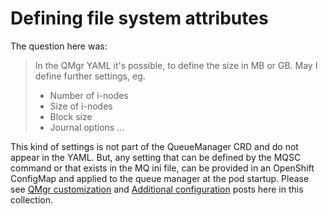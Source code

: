 
# Defining file system attributes

The question here was:
>In the QMgr YAML it's possible, to define the size in MB or GB. May I define further settings, eg.
>- Number of i-nodes
>- Size of i-nodes
>- Block size
>- Journal options
>...

This kind of settings is not part of the QueueManager CRD and do not appear in the YAML. But, any setting that can be defined by the MQSC command or that exists in the MQ ini file, can be provided in an OpenShift ConfigMap and applied to the queue manager at the pod startup.
Please see [QMgr customization](../qmgr-customization) and [Additional configuration](../additional-configuration) posts here in this collection.
